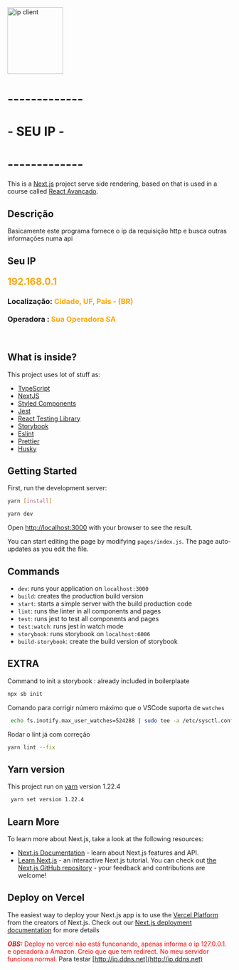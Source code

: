 
  <Image  src=https://raw.githubusercontent.com/murikao/seu-ip/main/public/img/ip.svg alt="ip client" width=125 height=150/>

# -------------
# -  SEU IP -
# -------------

This is a [Next.js](https://nextjs.org/) project serve side rendering, based on that is used in a course called [React Avançado](https://reactavancado.com.br/).

## Descrição
Basicamente este programa fornece o ip da requisição http e busca outras informações numa api


<h2>Seu IP 

<font color="orange">192.168.0.1</font></h2>
  
<h3 style={{ color: 'white' }}>
             Localização:<font color="orange">  Cidade, UF, Pais - (BR)</font>
             <br/>
             <br/>
             Operadora : <font color="orange"> Sua Operadora SA</font></h3>
  <br/>

## What is inside?

This project uses lot of stuff as:

- [TypeScript](https://www.typescriptlang.org/)
- [NextJS](https://nextjs.org/)
- [Styled Components](https://styled-components.com/)
- [Jest](https://jestjs.io/)
- [React Testing Library](https://testing-library.com/docs/react-testing-library/intro)
- [Storybook](https://storybook.js.org/)
- [Eslint](https://eslint.org/)
- [Prettier](https://prettier.io/)
- [Husky](https://github.com/typicode/husky)

## Getting Started
First, run the development server:
```bash
yarn [install]

yarn dev
```
Open [http://localhost:3000](http://localhost:3000) with your browser to see the result.

You can start editing the page by modifying `pages/index.js`. The page auto-updates as you edit the file.



## Commands

- `dev`: runs your application on `localhost:3000`
- `build`: creates the production build version
- `start`: starts a simple server with the build production code
- `lint`: runs the linter in all components and pages
- `test`: runs jest to test all components and pages
- `test:watch`: runs jest in watch mode
- `storybook`: runs storybook on `localhost:6006`
- `build-storybook`: create the build version of storybook
## EXTRA

Command to init a storybook : already included in boilerplaate 

```bash
npx sb init 
```
Comando para corrigir número máximo que o VSCode suporta de `watches`
```bash
 echo fs.inotify.max_user_watches=524288 | sudo tee -a /etc/sysctl.conf && sudo sysctl -p
```
Rodar o lint  já com correção
```bash
yarn lint --fix 
```
## Yarn version
This project run on [yarn](https://yarnpkg.com/cli/set/version) version 1.22.4 
```bash
 yarn set version 1.22.4 
```
## Learn More

To learn more about Next.js, take a look at the following resources:
- [Next.js Documentation](https://nextjs.org/docs) - learn about Next.js features and API.
- [Learn Next.js](https://nextjs.org/learn) - an interactive Next.js tutorial.
You can check out [the Next.js GitHub repository](https://github.com/vercel/next.js/) - your feedback and contributions are welcome!
## Deploy on Vercel
The easiest way to deploy your Next.js app is to use the [Vercel Platform](https://vercel.com/import?utm_medium=default-template&filter=next.js&utm_source=create-next-app&utm_campaign=create-next-app-readme) from the creators of Next.js.
Check out our [Next.js deployment documentation](https://nextjs.org/docs/deployment) for more details

<font color="red">***OBS:*** Deploy no vercel não está funconando, apenas informa o ip 127.0.0.1. e operadora a Amazon. Creio que  que tem redirect. No meu servidor funciona normal.
</font>
Para testar [http://ip.ddns.net](http://ip.ddns.net)